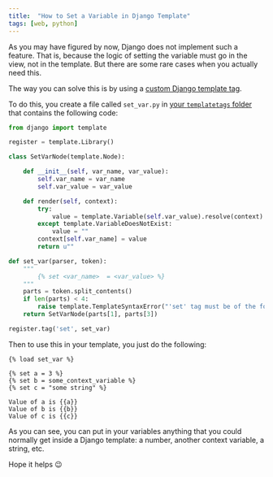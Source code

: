 ```yaml
---
title:  "How to Set a Variable in Django Template"
tags: [web, python]
---
```


As you may have figured by now, Django does not implement such a feature. That is, because the logic of setting the variable must go in the view, not in the template. But there are some rare cases when you actually need this.

The way you can solve this is by using a [custom Django template tag](https://docs.djangoproject.com/en/2.1/howto/custom-template-tags/#writing-custom-template-tags).

To do this, you create a file called `set_var.py` in [your `templatetags` folder](https://docs.djangoproject.com/en/2.1/howto/custom-template-tags/#code-layout) that contains the following code:

```python
from django import template

register = template.Library()

class SetVarNode(template.Node):

    def __init__(self, var_name, var_value):
        self.var_name = var_name
        self.var_value = var_value

    def render(self, context):
        try:
            value = template.Variable(self.var_value).resolve(context)
        except template.VariableDoesNotExist:
            value = ""
        context[self.var_name] = value
        return u""

def set_var(parser, token):
    """
        {% set <var_name>  = <var_value> %}
    """
    parts = token.split_contents()
    if len(parts) < 4:
        raise template.TemplateSyntaxError("'set' tag must be of the form:  {% set <var_name>  = <var_value> %}")
    return SetVarNode(parts[1], parts[3])

register.tag('set', set_var)
```

Then to use this in your template, you just do the following:

```django
{% load set_var %}

{% set a = 3 %}
{% set b = some_context_variable %}
{% set c = "some string" %}

Value of a is {{a}}
Value of b is {{b}}
Value of c is {{c}}
```

As you can see, you can put in your variables anything that you could normally get inside a Django template: a number, another context variable, a string, etc.

Hope it helps 😉
